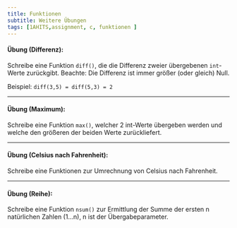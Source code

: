 ```yaml
---
title: Funktionen
subtitle: Weitere Übungen
tags: [1AHITS,assignment, c, funktionen ]
---
```


#### **Übung (Differenz):**

Schreibe eine Funktion `diff()`, die die Differenz zweier übergebenen `int`-Werte zurückgibt.
Beachte: Die Differenz ist immer größer (oder gleich) Null.

Beispiel:
`diff(3,5) = diff(5,3) = 2`

---

#### **Übung (Maximum):**

Schreibe eine Funktion `max()`, welcher 2 int-Werte übergeben werden und welche den größeren der beiden Werte zurückliefert.

---

#### **Übung (Celsius nach Fahrenheit):**

Schreibe eine Funktionen zur Umrechnung von Celsius nach Fahrenheit.

---

#### **Übung (Reihe):**

Schreibe eine Funktion `nsum()` zur Ermittlung der Summe der ersten n natürlichen Zahlen (1...n), n ist der Übergabeparameter.
